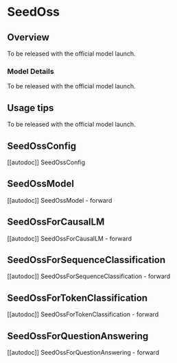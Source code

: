 <!-- 
# Copyright 2025 Bytedance-Seed Ltd and the HuggingFace Inc. team. All rights reserved.
#
# Licensed under the Apache License, Version 2.0 (the "License");
# you may not use this file except in compliance with the License.
# You may obtain a copy of the License at
#
#     http://www.apache.org/licenses/LICENSE-2.0
#
# Unless required by applicable law or agreed to in writing, software
# distributed under the License is distributed on an "AS IS" BASIS,
# WITHOUT WARRANTIES OR CONDITIONS OF ANY KIND, either express or implied.
# See the License for the specific language governing permissions and
# limitations under the License. -->

# SeedOss

## Overview

To be released with the official model launch.

### Model Details

To be released with the official model launch.

## Usage tips

To be released with the official model launch.

## SeedOssConfig

[[autodoc]] SeedOssConfig

## SeedOssModel

[[autodoc]] SeedOssModel
    - forward

## SeedOssForCausalLM

[[autodoc]] SeedOssForCausalLM
    - forward

## SeedOssForSequenceClassification

[[autodoc]] SeedOssForSequenceClassification
    - forward

## SeedOssForTokenClassification

[[autodoc]] SeedOssForTokenClassification
    - forward

## SeedOssForQuestionAnswering

[[autodoc]] SeedOssForQuestionAnswering
    - forward
